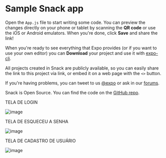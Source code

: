 # Sample Snack app

Open the `App.js` file to start writing some code. You can preview the changes directly on your phone or tablet by scanning the **QR code** or use the iOS or Android emulators. When you're done, click **Save** and share the link!

When you're ready to see everything that Expo provides (or if you want to use your own editor) you can **Download** your project and use it with [expo-cli](https://docs.expo.io/get-started/installation).

All projects created in Snack are publicly available, so you can easily share the link to this project via link, or embed it on a web page with the `<>` button.

If you're having problems, you can tweet to us [@expo](https://twitter.com/expo) or ask in our [forums](https://forums.expo.io/c/snack).

Snack is Open Source. You can find the code on the [GitHub repo](https://github.com/expo/snack).

TELA DE LOGIN

![image](https://github.com/irwingato/FireBase-Login-React-Native/assets/45997584/d3a45682-0ada-4208-88e2-a0527064e53d)

TELA DE ESQUECEU A SENHA

![image](https://github.com/irwingato/FireBase-Login-React-Native/assets/45997584/9d1b5fb3-f431-4188-b7e6-105381068472)

TELA DE CADASTRO DE USUÁRIO

![image](https://github.com/irwingato/FireBase-Login-React-Native/assets/45997584/8445bb98-f013-41f8-8318-a3e6365006e7)
